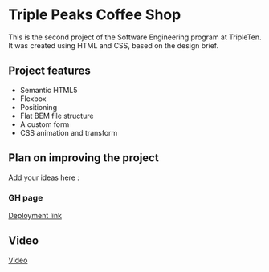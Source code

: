 # Triple Peaks Coffee Shop

This is the second project of the Software Engineering program at TripleTen. It was created using HTML and CSS, based on the design brief.

## Project features

- Semantic HTML5
- Flexbox
- Positioning
- Flat BEM file structure
- A custom form
- CSS animation and transform

## Plan on improving the project

Add your ideas here :

### GH page

[Deployment link](https://bmanzombi.github.io/se_project_aroundtheus)

## Video

[Video](https://drive.google.com/file/d/1vT4SQahi4ONaE_jbYL8ic4Uq1b-HO9V-/view?usp=sharing)